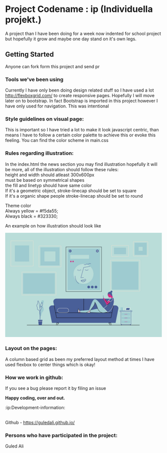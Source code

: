 # Project Codename : ip (Individuella projekt.)
A project than I have been doing for a week now indented for school project but hopefully it grow and maybe one day stand on it's own legs.

## Getting Started
Anyone can fork form this project and send pr

### Tools we've been using
Currently I have only been doing design related stuff so I have used a lot http://flexboxgrid.com/ to create responsive pages. Hopefully I will move later on to bootstrap. In fact Bootstrap is imported in this project however I have only used for navigation. This was intentional



### Style guidelines on visual page:
This is important so I have tried a lot to make it look javascript centric, than means I have to follow a certain color palette to achieve this or evoke this feeling. You can find the color scheme in main.css

### Rules regarding illustration:
In the index.html the news section you may find illustration hopefully it will be more, all of the illustration should follow these rules:<br>
height and width should atleast 300x600px<br>
must be based on symmetrical shapes<br>
the fill and linetyp should have same color<br>
If it's a geometric object, stroke-linecap should be set to square<br>
If it's a organic shape people stroke-linecap should be set to round<br>

Theme color<br>
Always yellow =  #f5da55;<br>
Always black =   #323330;<br>

An example on how illustration should look like

![](flat.jpg)



### Layout on the pages:
A column based grid as been my preferred layout method at times I have used flexbox to center things which is okay!




### How we work in github:
If you see a bug please report it by filing an issue

**Happy coding, over and out.**

:ip:Development-information:

<br> Github -  https://guledali.github.io/



### Persons who have participated in the project:
Guled Ali

